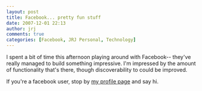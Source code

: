 ```yaml
---
layout: post
title: Facebook... pretty fun stuff
date: 2007-12-01 22:13
author: jrj
comments: true
categories: [Facebook, JRJ Personal, Technology]
---
```

I spent a bit of time this afternoon playing around with Facebook-- they've really managed to build something impressive. I'm impressed by the amount of functionality that's there, though discoverability to could be improved.

If you're a facebook user, stop by <a href="http://www.facebook.com/profile.php?id=588432831" target="_new">my profile page</a> and say hi.
